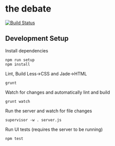 the debate
==========

[![Build Status](https://travis-ci.org/marclitchfield/thedebate-web.svg?branch=master)](https://travis-ci.org/marclitchfield/thedebate-web)


## Development Setup

Install dependencies
```
npm run setup
npm install
```

Lint, Build Less->CSS and Jade->HTML
```
grunt
```

Watch for changes and automatically lint and build
```
grunt watch
```

Run the server and watch for file changes
```
supervisor -w . server.js
```

Run UI tests (requires the server to be running)
```
npm test
```
